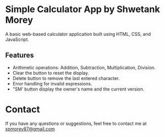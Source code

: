 
# Simple Calculator App by Shwetank Morey

A basic web-based calculator application built using HTML, CSS, and JavaScript.

## Features

- Arithmetic operations: Addition, Subtraction, Multiplication, Division.
- Clear the button to reset the display.
- Delete button to remove the last entered character.
- Error handling for invalid expressions.
- "SM' button display the owner's  name and the current version. 

# Contact
If you have any questions or suggestions, feel free to contact me at spmorey87@gmail.com

